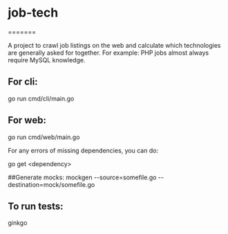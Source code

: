 # job-tech
=======

A project to crawl job listings on the web and calculate which technologies are generally asked for together.
For example: PHP jobs almost always require MySQL knowledge.


## For cli:

go run cmd/cli/main.go

## For web:

go run cmd/web/main.go

For any errors of missing dependencies, you can do:

go get &lt;dependency>

##Generate mocks:
mockgen --source=somefile.go --destination=mock/somefile.go

## To run tests:
ginkgo
